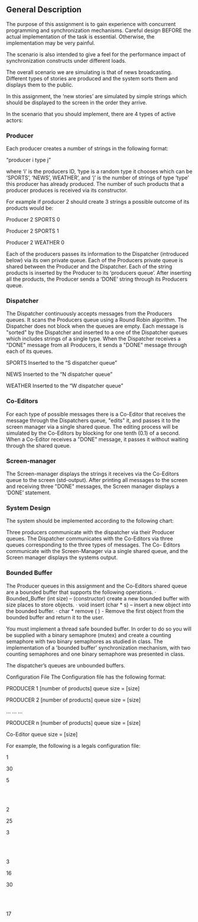 ## General Description 

The purpose of this assignment is to gain experience with concurrent programming and synchronization mechanisms. Careful design BEFORE the actual implementation of the task is essential. Otherwise, the implementation may be very painful. 

The scenario is also intended to give a feel for the performance impact of synchronization constructs under different loads. 

The overall scenario we are simulating is that of news broadcasting. Different types of stories are produced and the system sorts them and displays them to the public.

In this assignment, the ‘new stories’ are simulated by simple strings which should be displayed to the screen in the order they arrive.

In the scenario that you should implement, there are 4 types of active actors: 

### Producer
 
Each producer creates a number of strings in the following format:

“producer i type j” 

where ‘i’ is the producers ID, ‘type is a random type it chooses which can be ‘SPORTS’, ‘NEWS’, WEATHER’, and ‘j’ is the number of strings of type ‘type’ this producer has already produced. The number of such products that a producer produces is received via its constructor. 

For example if producer 2 should create 3 strings a possible outcome of its products would be:

Producer 2 SPORTS 0

Producer 2 SPORTS 1

Producer 2 WEATHER 0

Each of the producers passes its information to the Dispatcher (introduced below) via its own private queue. Each of the Producers private queue is shared between the Producer and the Dispatcher. Each of the string products is inserted by the Producer to its ‘producers queue’. After inserting all the products, the Producer sends a ‘DONE’ string through its Producers queue.

### Dispatcher

The Dispatcher continuously accepts messages from the Producers queues. It scans the Producers queue using a Round Robin algorithm. The Dispatcher does not block when the queues are empty. Each message is "sorted" by the Dispatcher and inserted to a one of the Dispatcher queues which includes strings of a single type. When the Dispatcher receives a "DONE" message from all Producers, it sends a "DONE" message through each of its queues.

SPORTS	Inserted to the  “S dispatcher queue”

NEWS	Inserted to the “N dispatcher queue”

WEATHER	Inserted to the “W dispatcher queue”

### Co-Editors
For each type of possible messages there is a Co-Editor that receives the message through the Dispatchers queue, "edits" it, and passes it to the screen manager via a single shared queue. The editing process will be simulated by the Co-Editors by blocking for one tenth (0.1) of a second. When a Co-Editor receives a "DONE" message, it 
passes it without waiting through the shared queue.

### Screen-manager
The Screen-manager displays the strings it receives via the Co-Editors  queue to the screen (std-output). After printing all messages to the screen and receiving three "DONE" messages, the Screen manager displays a ‘DONE’ statement.

### System Design
The system should be implemented according to the following chart:
 
Three producers communicate with the dispatcher via their Producer queues. The Dispatcher communicates with the Co-Editors via three queues corresponding to the three types of messages. The  Co- Editors communicate with the Screen-Manager via a single shared queue, and the Screen manager displays the systems output.


### Bounded Buffer

The Producer queues in this assignment and the Co-Editors shared queue are a bounded buffer that supports the following operations.
· Bounded_Buffer (int size) – (constructor) create a new bounded buffer with size places to store objects.
· void insert (char * s) – insert a new object into the bounded buffer. 
· char * remove ( ) - Remove the first object from the bounded buffer and return it to the user.

You must implement a thread safe bounded buffer. In order to do so you will be supplied with a binary semaphore (mutex) and create a counting semaphore with two binary semaphores as studied in class. The implementation of a 'bounded buffer' synchronization mechanism, with two counting semaphores and one binary semaphore was presented in class. 

The dispatcher’s queues are unbounded buffers.

Configuration File 
The Configuration file has the following format: 

PRODUCER 1
[number of products]
queue size = [size]


PRODUCER 2
[number of products]
queue size = [size]

…
…
…

PRODUCER n
[number of products]
queue size = [size]

Co-Editor queue size = [size]

For example, the following is a legals configuration file: 

1

30

5

<br/>
<br/>

2

25

3    

<br/>
<br/>

3

16

30

<br/>
<br/>

17


